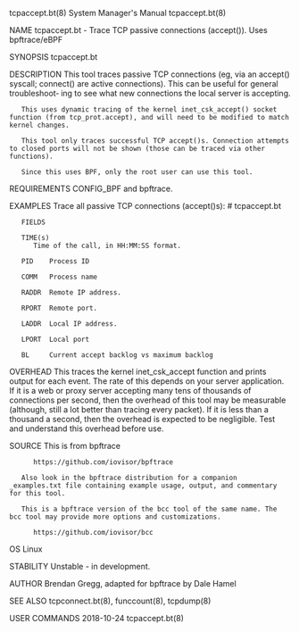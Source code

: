 tcpaccept.bt(8)							    System Manager's Manual						       tcpaccept.bt(8)

NAME
       tcpaccept.bt - Trace TCP passive connections (accept()). Uses bpftrace/eBPF

SYNOPSIS
       tcpaccept.bt

DESCRIPTION
       This  tool traces passive TCP connections (eg, via an accept() syscall; connect() are active connections). This can be useful for general troubleshoot‐
       ing to see what new connections the local server is accepting.

       This uses dynamic tracing of the kernel inet_csk_accept() socket function (from tcp_prot.accept), and will need to be modified to match kernel changes.

       This tool only traces successful TCP accept()s. Connection attempts to closed ports will not be shown (those can be traced via other functions).

       Since this uses BPF, only the root user can use this tool.

REQUIREMENTS
       CONFIG_BPF and bpftrace.

EXAMPLES
       Trace all passive TCP connections (accept()s):
	      # tcpaccept.bt

       FIELDS

       TIME(s)
	      Time of the call, in HH:MM:SS format.

       PID    Process ID

       COMM   Process name

       RADDR  Remote IP address.

       RPORT  Remote port.

       LADDR  Local IP address.

       LPORT  Local port

       BL     Current accept backlog vs maximum backlog

OVERHEAD
       This traces the kernel inet_csk_accept function and prints output for each event.  The rate of this depends on your server application. If it is a  web
       or  proxy  server  accepting  many tens of thousands of connections per second, then the overhead of this tool may be measurable (although, still a lot
       better than tracing every packet). If it is less than a thousand a second, then the overhead is expected to be negligible.  Test	 and  understand  this
       overhead before use.

SOURCE
       This is from bpftrace

	      https://github.com/iovisor/bpftrace

       Also look in the bpftrace distribution for a companion _examples.txt file containing example usage, output, and commentary for this tool.

       This is a bpftrace version of the bcc tool of the same name. The bcc tool may provide more options and customizations.

	      https://github.com/iovisor/bcc

OS
       Linux

STABILITY
       Unstable - in development.

AUTHOR
       Brendan Gregg, adapted for bpftrace by Dale Hamel

SEE ALSO
       tcpconnect.bt(8), funccount(8), tcpdump(8)

USER COMMANDS								  2018-10-24							       tcpaccept.bt(8)
